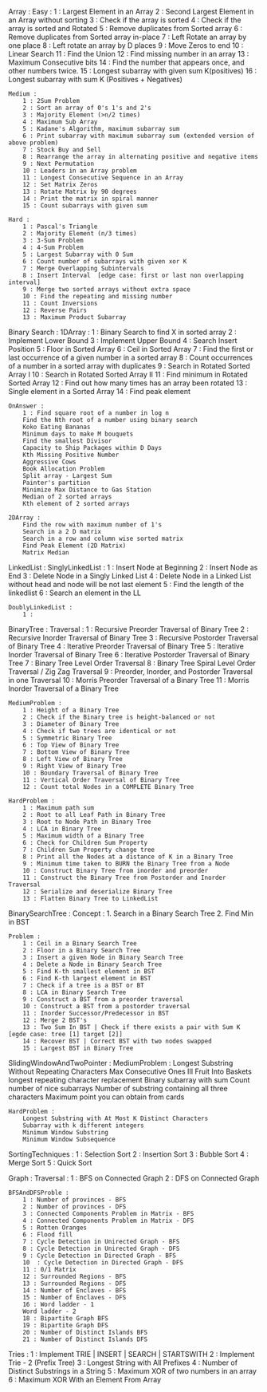 Array :
    Easy :
        1 : Largest Element in an Array
        2 : Second Largest Element in an Array without sorting
        3 : Check if the array is sorted
        4 : Check if the array is sorted and Rotated
        5 : Remove duplicates from Sorted array
        6 : Remove duplicates from Sorted array in-place
        7 : Left Rotate an array by one place
        8 : Left rotate an array by D places
        9 : Move Zeros to end
        10 : Linear Search
        11 : Find the Union
        12 : Find missing number in an array
        13 : Maximum Consecutive bits
        14 : Find the number that appears once, and other numbers twice.
        15 : Longest subarray with given sum K(positives)
        16 : Longest subarray with sum K (Positives + Negatives)

    Medium :
        1 : 2Sum Problem
        2 : Sort an array of 0's 1's and 2's
        3 : Majority Element (>n/2 times)
        4 : Maximum Sub Array
        5 : Kadane's Algorithm, maximum subarray sum
        6 : Print subarray with maximum subarray sum (extended version of above problem)
        7 : Stock Buy and Sell
        8 : Rearrange the array in alternating positive and negative items
        9 : Next Permutation
        10 : Leaders in an Array problem
        11 : Longest Consecutive Sequence in an Array
        12 : Set Matrix Zeros
        13 : Rotate Matrix by 90 degrees
        14 : Print the matrix in spiral manner
        15 : Count subarrays with given sum

    Hard :
        1 : Pascal's Triangle
        2 : Majority Element (n/3 times)
        3 : 3-Sum Problem
        4 : 4-Sum Problem
        5 : Largest Subarray with 0 Sum
        6 : Count number of subarrays with given xor K
        7 : Merge Overlapping Subintervals
        8 : Insert Interval  [edge case: first or last non overlapping interval]
        9 : Merge two sorted arrays without extra space
        10 : Find the repeating and missing number
        11 : Count Inversions
        12 : Reverse Pairs
        13 : Maximum Product Subarray

Binary Search :
    1DArray :
        1 : Binary Search to find X in sorted array
        2 : Implement Lower Bound
        3 : Implement Upper Bound
        4 : Search Insert Position
        5 : Floor in Sorted Array
        6 : Ceil in Sorted Array
        7 : Find the first or last occurrence of a given number in a sorted array
        8 : Count occurrences of a number in a sorted array with duplicates
        9 : Search in Rotated Sorted Array I
        10 : Search in Rotated Sorted Array II
        11 : Find minimum in Rotated Sorted Array
        12 : Find out how many times has an array been rotated
        13 : Single element in a Sorted Array
        14 : Find peak element

    OnAnswer :
        1 : Find square root of a number in log n
        Find the Nth root of a number using binary search
        Koko Eating Bananas
        Minimum days to make M bouquets
        Find the smallest Divisor
        Capacity to Ship Packages within D Days
        Kth Missing Positive Number
        Aggressive Cows
        Book Allocation Problem
        Split array - Largest Sum
        Painter's partition
        Minimize Max Distance to Gas Station
        Median of 2 sorted arrays
        Kth element of 2 sorted arrays
    
    2DArray : 
        Find the row with maximum number of 1's
        Search in a 2 D matrix
        Search in a row and column wise sorted matrix
        Find Peak Element (2D Matrix)
        Matrix Median

LinkedList :
    SinglyLinkedList :
        1 : Insert Node at Beginning
        2 : Insert Node as End
        3 : Delete Node in a Singly Linked List
        4 : Delete Node in a Linked List without head and node will be not last element
        5 : Find the length of the linkedlist
        6 : Search an element in the LL

    DoublyLinkedList :
        1 : 

BinaryTree :
    Traversal :
        1 : Recursive Preorder Traversal of Binary Tree
        2 : Recursive Inorder Traversal of Binary Tree
        3 : Recursive Postorder Traversal of Binary Tree
        4 : Iterative Preorder Traversal of Binary Tree
        5 : Iterative Inorder Traversal of Binary Tree
        6 : Iterative Postorder Traversal of Binary Tree
        7 : Binary Tree Level Order Traversal
        8 : Binary Tree Spiral Level Order Traversal / Zig Zag Traversal
        9 : Preorder, Inorder, and Postorder Traversal in one Traversal
        10 : Morris Preorder Traversal of a Binary Tree
        11 : Morris Inorder Traversal of a Binary Tree

    MediumProblem :
        1 : Height of a Binary Tree
        2 : Check if the Binary tree is height-balanced or not
        3 : Diameter of Binary Tree
        4 : Check if two trees are identical or not
        5 : Symmetric Binary Tree
        6 : Top View of Binary Tree
        7 : Bottom View of Binary Tree
        8 : Left View of Binary Tree
        9 : Right View of Binary Tree
        10 : Boundary Traversal of Binary Tree
        11 : Vertical Order Traversal of Binary Tree
        12 : Count total Nodes in a COMPLETE Binary Tree

    HardProblem :
        1 : Maximum path sum
        2 : Root to all Leaf Path in Binary Tree
        3 : Root to Node Path in Binary Tree
        4 : LCA in Binary Tree
        5 : Maximum width of a Binary Tree
        6 : Check for Children Sum Property
        7 : Children Sum Property change tree
        8 : Print all the Nodes at a distance of K in a Binary Tree
        9 : Minimum time taken to BURN the Binary Tree from a Node 
        10 : Construct Binary Tree from inorder and preorder
        11 : Construct the Binary Tree from Postorder and Inorder Traversal
        12 : Serialize and deserialize Binary Tree
        13 : Flatten Binary Tree to LinkedList

BinarySearchTree :
    Concept :
        1. Search in a Binary Search Tree
        2. Find Min in BST
    
    Problem :
        1 : Ceil in a Binary Search Tree
        2 : Floor in a Binary Search Tree
        3 : Insert a given Node in Binary Search Tree
        4 : Delete a Node in Binary Search Tree
        5 : Find K-th smallest element in BST
        6 : Find K-th largest element in BST
        7 : Check if a tree is a BST or BT
        8 : LCA in Binary Search Tree
        9 : Construct a BST from a preorder traversal
        10 : Construct a BST from a postorder traversal
        11 : Inorder Successor/Predecessor in BST
        12 : Merge 2 BST's
        13 : Two Sum In BST | Check if there exists a pair with Sum K   [egde case: tree [1] target [2]]
        14 : Recover BST | Correct BST with two nodes swapped
        15 : Largest BST in Binary Tree

SlidingWindowAndTwoPointer :
    MediumProblem :
        Longest Substring Without Repeating Characters
        Max Consecutive Ones III
        Fruit Into Baskets
        longest repeating character replacement
        Binary subarray with sum
        Count number of nice subarrays
        Number of substring containing all three characters
        Maximum point you can obtain from cards

    HardProblem :
        Longest Substring with At Most K Distinct Characters
        Subarray with k different integers
        Minimum Window Substring
        Minimum Window Subsequence

SortingTechniques :
    1 : Selection Sort
    2 : Insertion Sort
    3 : Bubble Sort
    4 : Merge Sort
    5 : Quick Sort

Graph :
    Traversal :
        1 : BFS on Connected Graph
        2 : DFS on Connected Graph
    
    BFSAndDFSProble :
        1 : Number of provinces - BFS
        2 : Number of provinces - DFS
        3 : Connected Components Problem in Matrix - BFS
        4 : Connected Components Problem in Matrix - DFS
        5 : Rotten Oranges
        6 : Flood fill
        7 : Cycle Detection in Unirected Graph - BFS
        8 : Cycle Detection in Unirected Graph - DFS
        9 : Cycle Detection in Directed Graph - BFS
        10  : Cycle Detection in Directed Graph - DFS
        11 : 0/1 Matrix 
        12 : Surrounded Regions - BFS
        13 : Surrounded Regions - DFS
        14 : Number of Enclaves - BFS
        15 : Number of Enclaves - DFS
        16 : Word ladder - 1
        Word ladder - 2
        18 : Bipartite Graph BFS
        19 : Bipartite Graph DFS
        20 : Number of Distinct Islands BFS
        21 : Number of Distinct Islands DFS

Tries : 
    1 : Implement TRIE | INSERT | SEARCH | STARTSWITH
    2 : Implement Trie - 2 (Prefix Tree)
    3 : Longest String with All Prefixes
    4 : Number of Distinct Substrings in a String
    5 : Maximum XOR of two numbers in an array
    6 : Maximum XOR With an Element From Array